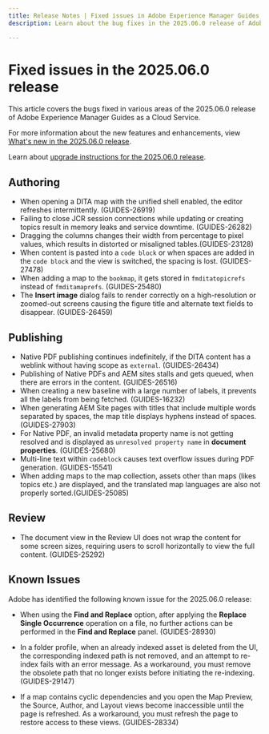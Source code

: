 ```yaml
---
title: Release Notes | Fixed issues in Adobe Experience Manager Guides, 2025.06.0 release
description: Learn about the bug fixes in the 2025.06.0 release of Adobe Experience Manager Guides as a Cloud Service.

---
```

# Fixed issues in the 2025.06.0 release 

This article covers the bugs fixed in various areas of the 2025.06.0 release of Adobe Experience Manager Guides as a Cloud Service.

For more information about the new features and enhancements, view [What's new in the 2025.06.0 release](whats-new-2025-06-0.md).

Learn about [upgrade instructions for the 2025.06.0 release](upgrade-instructions-2025-06-0.md).

## Authoring

- When opening a DITA map with the unified shell enabled, the editor refreshes intermittently. (GUIDES-26919)
- Failing to close JCR session connections while updating or creating topics result in memory leaks and service downtime. (GUIDES-26282)
- Dragging the columns changes their width from percentage to pixel values, which results in distorted or misaligned tables.(GUIDES-23128)
- When content is pasted into a `code block` or when spaces are added in the `code block` and the view is switched, the spacing is lost. (GUIDES-27478)
- When adding a map to the `bookmap`, it gets stored in `fmditatopicrefs` instead of `fmditamaprefs`. (GUIDES-25480)
- The **Insert image** dialog fails to render correctly on a high-resolution or zoomed-out screens causing the figure title and alternate text fields to disappear. (GUIDES-26459)


## Publishing

- Native PDF publishing continues indefinitely, if the DITA content has a weblink without having scope as `external`. (GUIDES-26434) 
- Publishing of Native PDFs and AEM sites stalls and gets queued, when there are errors in the content. (GUIDES-26516)
- When creating a new baseline with a large number of labels, it prevents all the labels from being fetched. (GUIDES-16232)
- When generating AEM Site pages with titles that include multiple words separated by spaces, the map title displays hyphens instead of spaces. (GUIDES-27903)
- For Native PDF, an invalid metadata property name is not getting resolved and is displayed as `unresolved property name` in **document properties**. (GUIDES-25680)
- Multi-line text within `codeblock` causes text overflow issues during PDF generation. (GUIDES-15541)
- When adding maps to the map collection, assets other than maps (likes topics etc.) are displayed, and the translated map languages are also not properly sorted.(GUIDES-25085)


## Review

- The document view in the Review UI does not wrap the content for some screen sizes, requiring users to scroll horizontally to view the full content. (GUIDES-25292)


## Known Issues

Adobe has identified the following known issue for the 2025.06.0 release:

- When using the **Find and Replace** option, after applying the **Replace Single Occurrence** operation on a file, no further actions can be performed in the **Find and Replace** panel. (GUIDES-28930)

- In a folder profile, when an already indexed asset is deleted from the UI, the corresponding indexed path is not removed, and an attempt to re-index fails with an error message. As a workaround, you must remove the obsolete path that no longer exists before initiating the re-indexing.(GUIDES-29147)

- If a map contains cyclic dependencies and you open the Map Preview, the Source, Author, and Layout views become inaccessible until the page is refreshed. As a workaround, you must refresh the page to restore access to these views. (GUIDES-28334)
